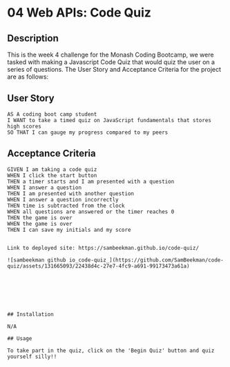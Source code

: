 # 04 Web APIs: Code Quiz

## Description

This is the week 4 challenge for the Monash Coding Bootcamp, we were tasked with making a Javascript Code Quiz that would quiz the user on a series of questions. 
The User Story and Acceptance Criteria for the project are as follows:

## User Story

```
AS A coding boot camp student
I WANT to take a timed quiz on JavaScript fundamentals that stores high scores
SO THAT I can gauge my progress compared to my peers
```

## Acceptance Criteria

```
GIVEN I am taking a code quiz
WHEN I click the start button
THEN a timer starts and I am presented with a question
WHEN I answer a question
THEN I am presented with another question
WHEN I answer a question incorrectly
THEN time is subtracted from the clock
WHEN all questions are answered or the timer reaches 0
THEN the game is over
WHEN the game is over
THEN I can save my initials and my score


Link to deployed site: https://sambeekman.github.io/code-quiz/

![sambeekman github io_code-quiz_](https://github.com/SamBeekman/code-quiz/assets/131665093/22438d4c-27e7-4fc9-a691-99173473a61a)







## Installation

N/A

## Usage

To take part in the quiz, click on the 'Begin Quiz' button and quiz yourself silly!!
